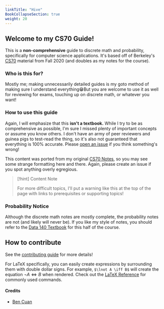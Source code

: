 ```yaml
---
linkTitle: "Hive"
BookCollapseSection: true
weight: 20
---
```


## Welcome to my CS70 Guide!

This is a **non-comprehensive** guide to discrete math and probability, specifically for computer science applications. It's based off of Berkeley's [CS70](https://www.eecs70.org/) material from Fall 2020 (and doubles as my notes for the course).

### Who is this for?

Mostly me; making unnecessarily detailed guides is my goto method of making sure I understand everything😁But you are welcome to use it as well for reviewing for exams, touching up on discrete math, or whatever you want!

### How to use this guide

Again, I will emphasize that this **isn't a textbook.** While I try to be as comprehensive as possible, I'm sure I missed plenty of important concepts or assume you know others. I don't have an army of peer reviewers and guinea pigs to test-read the thing, so it's also not guaranteed that everything is 100% accurate. Please [open an issue](https://github.com/64bitpandas/cs70-notes/issues) if you think something's wrong!

This content was ported from my original [CS70 Notes](https://cs70.bencuan.me), so you may see some strange formatting here and there. Again, please create an issue if you spot anything overly egregious.


> [!hint] Content Note
>
> For more difficult topics, I'll put a warning like this at the top of the page with links to prerequisites or supporting topics!

### Probability Notice

Although the discrete math notes are mostly complete, the probability notes are not (and likely will never be). If you like my style of notes, you should refer to the [Data 140 Textbook](https://prob140.org/textbook/content/README.html) for this half of the course.

## How to contribute

See the [contributing guide](/contributing) for more details!

For LaTeX specifically, you can easily create expressions by surrounding them with double dollar signs. For example, `$\lnot A \iff B$` will create the equation $\lnot A \iff B$ when rendered. Check out the [LaTeX Reference](/cs70/latex-reference.md) for commonly used commands.

#### Credits

* [Ben Cuan](https://github.com/64bitpandas)
